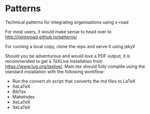 # Patterns
Technical patterns for integrating organisations using x-road

For most users, it would make sense to  head over to http://jointxroad.github.io/patterns/

For running a local copy, clone the repo and serve it using jekyll

Should you be adventurous and would love a PDF output, it is recommended to get a TeXLive installation from https://www.tug.org/texlive/. Main.tex should fully complile using the standard installation with the following workflow:
* Run the convert.sh script that converts the md files to LaTeX
* XeLaTeX
* BibTex
* MakeIndex
* XeLaTeX
* XeLaTeX
